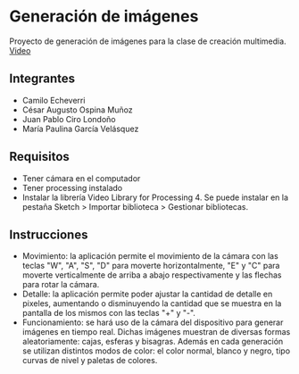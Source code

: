 # Generación de imágenes
Proyecto de generación de imágenes para la clase de creación multimedia.
[Video](https://drive.google.com/drive/folders/15RPhW1lA4-LTTFv9YX2I9rE4Si_dPGeZ?usp=sharing)

## Integrantes

- Camilo Echeverri
- César Augusto Ospina Muñoz
- Juan Pablo Ciro Londoño
- María Paulina García Velásquez

## Requisitos

- Tener cámara en el computador
- Tener processing instalado
- Instalar la librería Video Library for Processing 4. 
Se puede instalar en la pestaña Sketch > Importar biblioteca > Gestionar bibliotecas.

## Instrucciones

- Movimiento: la aplicación permite el movimiento de la cámara con las teclas "W", "A", "S", "D" para moverte horizontalmente, "E" y "C" para moverte verticalmente de arriba a abajo respectivamente y las flechas para rotar la cámara.
- Detalle: la aplicación permite poder ajustar la cantidad de detalle en pixeles, aumentando o disminuyendo la cantidad que se muestra en la pantalla de los mismos con las teclas "+" y "-". 
- Funcionamiento: se hará uso de la cámara del dispositivo para generar imágenes en tiempo real. Dichas imágenes muestran de diversas formas aleatoriamente: cajas, esferas y bisagras. Además en cada generación se utilizan distintos modos de color: el color normal, blanco y negro, tipo curvas de nivel y paletas de colores.
